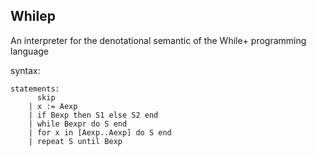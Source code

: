 ## Whilep

An interpreter for the denotational semantic of the While+ programming language

syntax:
```
statements:
      skip
    | x := Aexp
    | if Bexp then S1 else S2 end
    | while Bexpr do S end
    | for x in [Aexp..Aexp] do S end
    | repeat S until Bexp

```